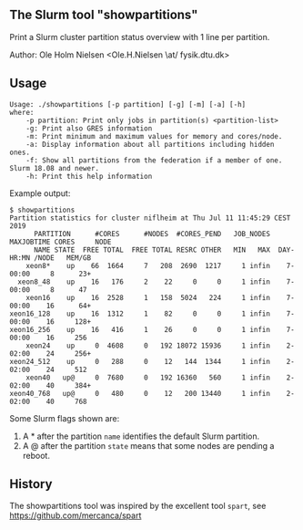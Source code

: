The Slurm tool "showpartitions"
-------------------------------

Print a Slurm cluster partition status overview with 1 line per partition.

Author: Ole Holm Nielsen <Ole.H.Nielsen \at/ fysik.dtu.dk>

Usage
-----

```
Usage: ./showpartitions [-p partition] [-g] [-m] [-a] [-h]
where:
	-p partition: Print only jobs in partition(s) <partition-list>
	-g: Print also GRES information
	-m: Print minimum and maximum values for memory and cores/node.
	-a: Display information about all partitions including hidden ones.
	-f: Show all partitions from the federation if a member of one. Slurm 18.08 and newer.
	-h: Print this help information

```

Example output:

```
$ showpartitions 
Partition statistics for cluster niflheim at Thu Jul 11 11:45:29 CEST 2019
      PARTITION      #CORES      #NODES  #CORES_PEND   JOB_NODES MAXJOBTIME CORES     NODE
      NAME STATE  FREE TOTAL  FREE TOTAL RESRC OTHER   MIN   MAX  DAY-HR:MN /NODE   MEM/GB
    xeon8*    up    66  1664     7   208  2690  1217     1 infin    7-00:00     8      23+
  xeon8_48    up    16   176     2    22     0     0     1 infin    7-00:00     8      47 
    xeon16    up    16  2528     1   158  5024   224     1 infin    7-00:00    16      64+
xeon16_128    up    16  1312     1    82     0     0     1 infin    7-00:00    16     128+
xeon16_256    up    16   416     1    26     0     0     1 infin    7-00:00    16     256 
    xeon24    up     0  4608     0   192 18072 15936     1 infin    2-02:00    24     256+
xeon24_512    up     0   288     0    12   144  1344     1 infin    2-02:00    24     512 
    xeon40   up@     0  7680     0   192 16360   560     1 infin    2-02:00    40     384+
xeon40_768   up@     0   480     0    12   200 13440     1 infin    2-02:00    40     768 

```

Some Slurm flags shown are:

1. A \* after the partition ```name``` identifies the default Slurm partition.
2. A @ after the partition ```state``` means that some nodes are pending a reboot.

History
-------

The showpartitions tool was inspired by the excellent tool ```spart```, see https://github.com/mercanca/spart
